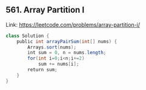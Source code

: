 ## 561. Array Partition I
Link: https://leetcode.com/problems/array-partition-i/

```java
class Solution {
    public int arrayPairSum(int[] nums) {
        Arrays.sort(nums);
        int sum = 0, n = nums.length;
        for(int i=0;i<n;i+=2)
            sum += nums[i];
        return sum;
    }
}
```
